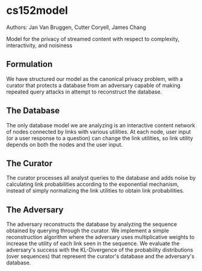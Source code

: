 cs152model
==========

Authors: Jan Van Bruggen, Cutter Coryell, James Chang

Model for the privacy of streamed content with respect to complexity,
interactivity, and noisiness

Formulation
-----------

We have structured our model as the canonical privacy problem, with a curator
that protects a database from an adversary capable of making repeated query
attacks in attempt to reconstruct the database.

The Database
------------

The only database model we are
analyzing is an interactive content network of nodes connected by links with
various utilities. At each node, user input (or a user response to a question)
can change the link utilities, so link utility depends on both the nodes and
the user input.

The Curator
-----------

The curator processes all analyst queries to the database and adds noise by
calculating link probabilities according to the exponential mechanism, instead
of simply normalizing the link utilities to obtain link probabilities.

The Adversary
-------------

The adversary reconstructs the database by analyzing the sequence obtained by
querying through the curator. We implement a simple reconstruction algorithm
where the adversary uses multiplicative weights to increase the utility of each
link seen in the sequence. We evaluate the adversary's success with the
KL-Divergence of the probability distributions (over sequences) that represent
the curator's database and the adversary's database.
